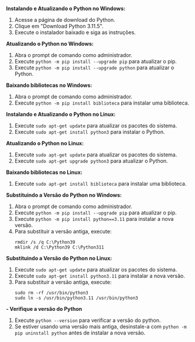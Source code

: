 
**Instalando e Atualizando o Python no Windows:**

1. Acesse a página de download do Python.
2. Clique em "Download Python 3.11.5".
3. Execute o instalador baixado e siga as instruções.

**Atualizando o Python no Windows:**

1. Abra o prompt de comando como administrador.
2. Execute `python -m pip install --upgrade pip` para atualizar o pip.
3. Execute `python -m pip install --upgrade python` para atualizar o Python.

**Baixando bibliotecas no Windows:**

1. Abra o prompt de comando como administrador.
2. Execute `python -m pip install biblioteca` para instalar uma biblioteca.

**Instalando e Atualizando o Python no Linux:**

1. Execute `sudo apt-get update` para atualizar os pacotes do sistema.
3. Execute `sudo apt-get install python3` para instalar o Python.

**Atualizando o Python no Linux:**

1. Execute `sudo apt-get update` para atualizar os pacotes do sistema.
3. Execute `sudo apt-get upgrade python3` para atualizar o Python.

**Baixando bibliotecas no Linux:**

1. Execute `sudo apt-get install biblioteca` para instalar uma biblioteca.

**Substituindo a Versão do Python no Windows:**

1. Abra o prompt de comando como administrador.
2. Execute `python -m pip install --upgrade pip` para atualizar o pip.
3. Execute `python -m pip install python==3.11` para instalar a nova versão.
4. Para substituir a versão antiga, execute:
   ```
   rmdir /s /q C:\Python39
   mklink /d C:\Python39 C:\Python311
   ```

**Substituindo a Versão do Python no Linux:**

1. Execute `sudo apt-get update` para atualizar os pacotes do sistema.
3. Execute `sudo apt-get install python3.11` para instalar a nova versão.
4. Para substituir a versão antiga, execute:
   ```
   sudo rm -rf /usr/bin/python3
   sudo ln -s /usr/bin/python3.11 /usr/bin/python3
   ```

**- Verifique a versão do Python**
1. Execute `python --version` para verificar a versão do python.
2. Se estiver usando uma versão mais antiga, desinstale-a com `python -m pip uninstall python` antes de instalar a nova versão.